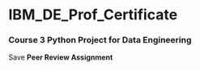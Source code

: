 # IBM_DE_Prof_Certificate

### Course 3 Python Project for Data Engineering

Save **Peer Review Assignment**

